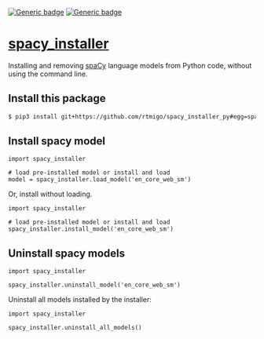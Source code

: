 [![Generic badge](https://img.shields.io/badge/Python-3.6+-blue.svg)](#)
[![Generic badge](https://img.shields.io/badge/Tested_on-Linux%20|%20macOS%20|%20Windows-blue.svg)](#)

# [spacy_installer](https://github.com/rtmigo/spacy_installer_py)

Installing and removing [spaCy](https://spacy.io/) language models from Python 
code, without using the command line.


## Install this package

```bash
$ pip3 install git+https://github.com/rtmigo/spacy_installer_py#egg=spacy_installer
```

## Install spacy model

```python3
import spacy_installer

# load pre-installed model or install and load
model = spacy_installer.load_model('en_core_web_sm')
```

Or, install without loading.

```python3
import spacy_installer

# load pre-installed model or install and load
spacy_installer.install_model('en_core_web_sm')
```


## Uninstall spacy models

```python3
import spacy_installer

spacy_installer.uninstall_model('en_core_web_sm')
```

Uninstall all models installed by the installer:

```python3
import spacy_installer

spacy_installer.uninstall_all_models()
```
